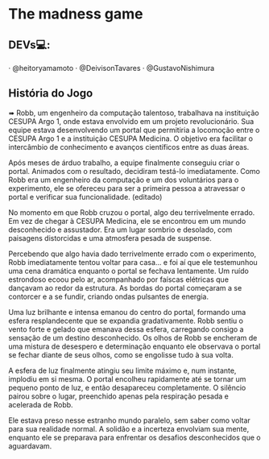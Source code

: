 # The madness game

## DEVs💻:
· @heitoryamamoto
· @DeivisonTavares
· @GustavoNishimura

## História do Jogo
➠ Robb, um engenheiro da computação talentoso, trabalhava na instituição CESUPA Argo 1, onde estava envolvido em um projeto revolucionário. Sua equipe estava desenvolvendo um portal que permitiria a locomoção entre o CESUPA Argo 1 e a instituição CESUPA Medicina. O objetivo era facilitar o intercâmbio de conhecimento e avanços científicos entre as duas áreas.

Após meses de árduo trabalho, a equipe finalmente conseguiu criar o portal. Animados com o resultado, decidiram testá-lo imediatamente. Como Robb era um engenheiro da computação e um dos voluntários para o experimento, ele se ofereceu para ser a primeira pessoa a atravessar o portal e verificar sua funcionalidade. (editado)

No momento em que Robb cruzou o portal, algo deu terrivelmente errado. Em vez de chegar à CESUPA Medicina, ele se encontrou em um mundo desconhecido e assustador. Era um lugar sombrio e desolado, com paisagens distorcidas e uma atmosfera pesada de suspense.

Percebendo que algo havia dado terrivelmente errado com o experimento, Robb imediatamente tentou voltar para casa... e foi aí que ele testemunhou uma cena dramática enquanto o portal se fechava lentamente. Um ruído estrondoso ecoou pelo ar, acompanhado por faíscas elétricas que dançavam ao redor da estrutura. As bordas do portal começaram a se contorcer e a se fundir, criando ondas pulsantes de energia.

Uma luz brilhante e intensa emanou do centro do portal, formando uma esfera resplandecente que se expandia gradativamente. Robb sentiu o vento forte e gelado que emanava dessa esfera, carregando consigo a sensação de um destino desconhecido. Os olhos de Robb se encheram de uma mistura de desespero e determinação enquanto ele observava o portal se fechar diante de seus olhos, como se engolisse tudo à sua volta.

A esfera de luz finalmente atingiu seu limite máximo e, num instante, implodiu em si mesma. O portal encolheu rapidamente até se tornar um pequeno ponto de luz, e então desapareceu completamente. O silêncio pairou sobre o lugar, preenchido apenas pela respiração pesada e acelerada de Robb.

Ele estava preso nesse estranho mundo paralelo, sem saber como voltar para sua realidade normal. A solidão e a incerteza envolviam sua mente, enquanto ele se preparava para enfrentar os desafios desconhecidos que o aguardavam.
